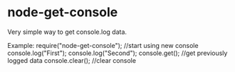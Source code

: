 # node-get-console
Very simple way to get console.log data.

Example:
require("node-get-console"); //start using new console
console.log("First");
console.log("Second");
console.get(); //get previously logged data
console.clear(); //clear console